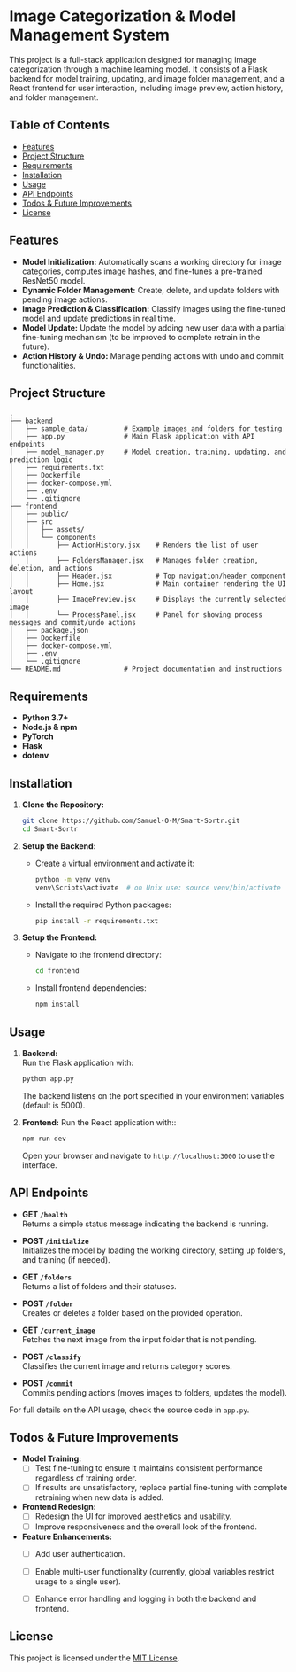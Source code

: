 # Image Categorization & Model Management System

This project is a full-stack application designed for managing image categorization through a machine learning model. It consists of a Flask backend for model training, updating, and image folder management, and a React frontend for user interaction, including image preview, action history, and folder management.

## Table of Contents

- [Features](#features)
- [Project Structure](#project-structure)
- [Requirements](#requirements)
- [Installation](#installation)
- [Usage](#usage)
- [API Endpoints](#api-endpoints)
- [Todos & Future Improvements](#todos--future-improvements)
- [License](#license)

## Features

- **Model Initialization:** Automatically scans a working directory for image categories, computes image hashes, and fine-tunes a pre-trained ResNet50 model.
- **Dynamic Folder Management:** Create, delete, and update folders with pending image actions.
- **Image Prediction & Classification:** Classify images using the fine-tuned model and update predictions in real time.
- **Model Update:** Update the model by adding new user data with a partial fine-tuning mechanism (to be improved to complete retrain in the future).
- **Action History & Undo:** Manage pending actions with undo and commit functionalities.

## Project Structure

```
.
├── backend
│   ├── sample_data/         # Example images and folders for testing
│   ├── app.py               # Main Flask application with API endpoints
│   ├── model_manager.py     # Model creation, training, updating, and prediction logic
│   ├── requirements.txt
│   ├── Dockerfile
│   ├── docker-compose.yml
│   ├── .env
│   └── .gitignore
├── frontend
│   ├── public/
│   ├── src
│   │   ├── assets/
│   │   └── components
│   │       ├── ActionHistory.jsx    # Renders the list of user actions
│   │       ├── FoldersManager.jsx   # Manages folder creation, deletion, and actions
│   │       ├── Header.jsx           # Top navigation/header component
│   │       ├── Home.jsx             # Main container rendering the UI layout
│   │       ├── ImagePreview.jsx     # Displays the currently selected image
│   │       └── ProcessPanel.jsx     # Panel for showing process messages and commit/undo actions
│   ├── package.json
│   ├── Dockerfile
│   ├── docker-compose.yml
│   ├── .env
│   └── .gitignore
└── README.md                # Project documentation and instructions
```

## Requirements

- **Python 3.7+**
- **Node.js & npm**
- **PyTorch**
- **Flask**
- **dotenv**

## Installation

1. **Clone the Repository:**

   ```bash
   git clone https://github.com/Samuel-O-M/Smart-Sortr.git
   cd Smart-Sortr
   ```

2. **Setup the Backend:**

   - Create a virtual environment and activate it:
   
     ```bash
     python -m venv venv
     venv\Scripts\activate  # on Unix use: source venv/bin/activate
     ```
     
   - Install the required Python packages:
   
     ```bash
     pip install -r requirements.txt
     ```

3. **Setup the Frontend:**

   - Navigate to the frontend directory:
   
     ```bash
     cd frontend
     ```
     
   - Install frontend dependencies:
   
     ```bash
     npm install
     ```

## Usage

1. **Backend:**  
   Run the Flask application with:
   
   ```bash
   python app.py
   ```
   
   The backend listens on the port specified in your environment variables (default is 5000).

2. **Frontend:**
   Run the React application with::
   
   ```bash
   npm run dev
   ```
   
   Open your browser and navigate to `http://localhost:3000` to use the interface.

## API Endpoints

- **GET `/health`**  
  Returns a simple status message indicating the backend is running.
  
- **POST `/initialize`**  
  Initializes the model by loading the working directory, setting up folders, and training (if needed).
  
- **GET `/folders`**  
  Returns a list of folders and their statuses.
  
- **POST `/folder`**  
  Creates or deletes a folder based on the provided operation.
  
- **GET `/current_image`**  
  Fetches the next image from the input folder that is not pending.
  
- **POST `/classify`**  
  Classifies the current image and returns category scores.
  
- **POST `/commit`**  
  Commits pending actions (moves images to folders, updates the model).

For full details on the API usage, check the source code in `app.py`.


## Todos & Future Improvements

- **Model Training:**  
  - [ ] Test fine-tuning to ensure it maintains consistent performance regardless of training order.  
  - [ ] If results are unsatisfactory, replace partial fine-tuning with complete retraining when new data is added.

- **Frontend Redesign:**  
  - [ ] Redesign the UI for improved aesthetics and usability.  
  - [ ] Improve responsiveness and the overall look of the frontend.

- **Feature Enhancements:**  
  - [ ] Add user authentication.  
  - [ ] Enable multi-user functionality (currently, global variables restrict usage to a single user).  
  - [ ] Enhance error handling and logging in both the backend and frontend.


## License

This project is licensed under the [MIT License](LICENSE).
